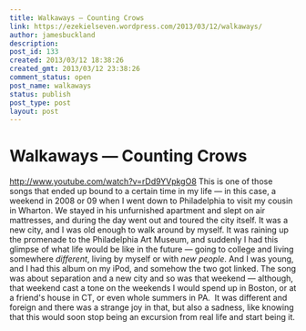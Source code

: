 ```yaml
---
title: Walkaways — Counting Crows
link: https://ezekielseven.wordpress.com/2013/03/12/walkaways/
author: jamesbuckland
description: 
post_id: 133
created: 2013/03/12 18:38:26
created_gmt: 2013/03/12 23:38:26
comment_status: open
post_name: walkaways
status: publish
post_type: post
layout: post
---
```


# Walkaways — Counting Crows

http://www.youtube.com/watch?v=rDd9YVpkgO8 This is one of those songs that ended up bound to a certain time in my life — in this case, a weekend in 2008 or 09 when I went down to Philadelphia to visit my cousin in Wharton. We stayed in his unfurnished apartment and slept on air mattresses, and during the day went out and toured the city itself. It was a new city, and I was old enough to walk around by myself. It was raining up the promenade to the Philadelphia Art Museum, and suddenly I had this glimpse of what life would be like in the future — going to college and living somewhere _different_, living by myself or with _new people_. And I was young, and I had this album on my iPod, and somehow the two got linked. The song was about separation and a new city and so was that weekend — although, that weekend cast a tone on the weekends I would spend up in Boston, or at a friend's house in CT, or even whole summers in PA.  It was different and foreign and there was a strange joy in that, but also a sadness, like knowing that this would soon stop being an excursion from real life and start being it.